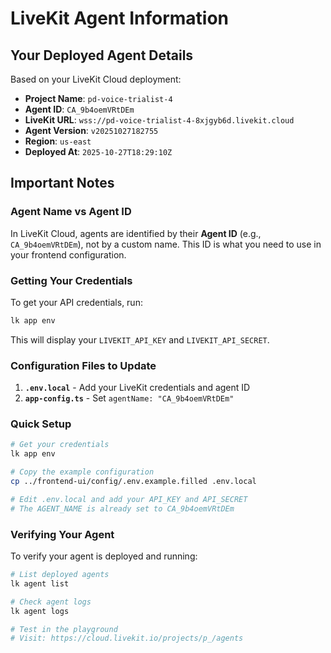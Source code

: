 # LiveKit Agent Information

## Your Deployed Agent Details

Based on your LiveKit Cloud deployment:

- **Project Name**: `pd-voice-trialist-4`
- **Agent ID**: `CA_9b4oemVRtDEm`
- **LiveKit URL**: `wss://pd-voice-trialist-4-8xjgyb6d.livekit.cloud`
- **Agent Version**: `v20251027182755`
- **Region**: `us-east`
- **Deployed At**: `2025-10-27T18:29:10Z`

## Important Notes

### Agent Name vs Agent ID

In LiveKit Cloud, agents are identified by their **Agent ID** (e.g., `CA_9b4oemVRtDEm`), not by a custom name. This ID is what you need to use in your frontend configuration.

### Getting Your Credentials

To get your API credentials, run:
```bash
lk app env
```

This will display your `LIVEKIT_API_KEY` and `LIVEKIT_API_SECRET`.

### Configuration Files to Update

1. **`.env.local`** - Add your LiveKit credentials and agent ID
2. **`app-config.ts`** - Set `agentName: "CA_9b4oemVRtDEm"`

### Quick Setup

```bash
# Get your credentials
lk app env

# Copy the example configuration
cp ../frontend-ui/config/.env.example.filled .env.local

# Edit .env.local and add your API_KEY and API_SECRET
# The AGENT_NAME is already set to CA_9b4oemVRtDEm
```

### Verifying Your Agent

To verify your agent is deployed and running:
```bash
# List deployed agents
lk agent list

# Check agent logs
lk agent logs

# Test in the playground
# Visit: https://cloud.livekit.io/projects/p_/agents
```